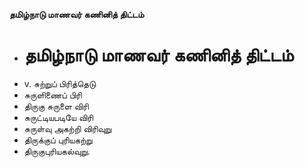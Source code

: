 **தமிழ்நாடு மாணவர் கணினித் திட்டம்**
- # தமிழ்நாடு மாணவர் கணினித் திட்டம்
- v. சுற்றுப் பிரித்தெடு
- சுருளிணைப் பிரி
- திருகு சுருளை விரி
- சுருட்டியபடியே விரி
- சுருள்வு அகற்றி விரிவுறு
- திருக்குப் புரியகற்று
- திருகுபுரியகல்வுறு.

